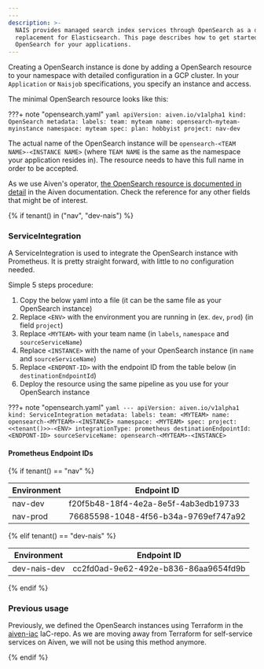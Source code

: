 ```yaml
---
---
description: >-
  NAIS provides managed search index services through OpenSearch as a drop-in
  replacement for Elasticsearch. This page describes how to get started with
  OpenSearch for your applications.
---
```


Creating a OpenSearch instance is done by adding a OpenSearch resource to your namespace with detailed configuration in a GCP cluster. In your `Application` or `Naisjob` specifications, you specify an instance and access.

The minimal OpenSearch resource looks like this:

???+ note "opensearch.yaml"
    ```yaml
    apiVersion: aiven.io/v1alpha1
    kind: OpenSearch
    metadata:
      labels:
        team: myteam
      name: opensearch-myteam-myinstance
      namespace: myteam
    spec:
      plan: hobbyist
      project: nav-dev
    ```

The actual name of the OpenSearch instance will be `opensearch-<TEAM NAME>-<INSTANCE NAME>` (where `TEAM NAME` is the same as the namespace your application resides in). The resource needs to have this full name in order to be accepted.

As we use Aiven's operator, [the OpenSearch resource is documented in detail](https://aiven.github.io/aiven-operator/api-reference/opensearch.html) in the Aiven documentation. Check the reference for any other fields that might be of interest.


{% if tenant() in ("nav", "dev-nais") %}

### ServiceIntegration

A ServiceIntegration is used to integrate the OpenSearch instance with Prometheus.
It is pretty straight forward, with little to no configuration needed.

Simple 5 steps procedure:

1. Copy the below yaml into a file (it can be the same file as your OpenSearch instance)
2. Replace `<ENV>` with the environment you are running in (ex. `dev`, `prod`) (in field `project`)
3. Replace `<MYTEAM>` with your team name (in `labels`, `namespace` and `sourceServiceName`)
4. Replace `<INSTANCE>` with the name of your OpenSearch instance (in `name` and `sourceServiceName`)
5. Replace `<ENDPONT-ID>` with the endpoint ID from the table below (in `destinationEndpointId`)
6. Deploy the resource using the same pipeline as you use for your OpenSearch instance


???+ note "opensearch.yaml"
    ```yaml
    ---
    apiVersion: aiven.io/v1alpha1
    kind: ServiceIntegration
    metadata:
      labels:
        team: <MYTEAM>
      name: opensearch-<MYTEAM>-<INSTANCE>
      namespace: <MYTEAM>
    spec:
      project: <<tenant()>>-<ENV>
      integrationType: prometheus
      destinationEndpointId: <ENDPONT-ID>
      sourceServiceName: opensearch-<MYTEAM>-<INSTANCE>
    ```

#### Prometheus Endpoint IDs

{% if tenant() == "nav" %}

| Environment | Endpoint ID                          |
|-------------|--------------------------------------|
| nav-dev     | f20f5b48-18f4-4e2a-8e5f-4ab3edb19733 |
| nav-prod    | 76685598-1048-4f56-b34a-9769ef747a92 |

{% elif tenant() == "dev-nais" %}

| Environment  | Endpoint ID                          |
|--------------|--------------------------------------|
| dev-nais-dev | cc2fd0ad-9e62-492e-b836-86aa9654fd9b |

{% endif %}

### Previous usage

Previously, we defined the OpenSearch instances using Terraform in the [aiven-iac](https://github.com/navikt/aiven-iac) IaC-repo. As we are moving away from Terraform for self-service services on Aiven, we will not be using this method anymore.

{% endif %}
